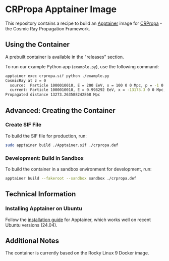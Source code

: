 # CRPropa Apptainer Image

This repository contains a recipe to build an [Apptainer](https://apptainer.org/user-guide/introduction.html) image for [CRPropa](https://github.com/CRPropa/CRPropa3) - the Cosmic Ray Propagation Framework.

## Using the Container

A prebuilt container is available in the "releases" section.

To run our example Python app (`example.py`), use the following command:

```bash
apptainer exec crpropa.sif python ./example.py
CosmicRay at z = 0
  source:  Particle 1000010010, E = 200 EeV, x = 100 0 0 Mpc, p = -1 0 0
  current: Particle 1000010010, E = 0.998292 EeV, x = -13173.3 0 0 Mpc, p = -1 0 0
Propagated distance 13273.263588242868 Mpc
```

## Advanced: Creating the Container

### Create SIF File

To build the SIF file for production, run:

```bash
sudo apptainer build ./Apptainer.sif ./crpropa.def
```

### Development: Build in Sandbox

To build the container in a sandbox environment for development, run:

```bash
apptainer build --fakeroot --sandbox sandbox ./crpropa.def
```

## Technical Information

### Installing Apptainer on Ubuntu

Follow the [installation guide](https://apptainer.org/docs/admin/main/installation.html) for Apptainer, which works well on recent Ubuntu versions (24.04).

## Additional Notes

The container is currently based on the Rocky Linux 9 Docker image.
